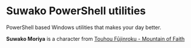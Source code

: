 # Suwako PowerShell utilities
PowerShell based Windows utilities that makes your day better. 

**Suwako Moriya** is a character from [Touhou Fūjinroku - Mountain of Faith](https://en.touhouwiki.net/wiki/Mountain_of_Faith)

